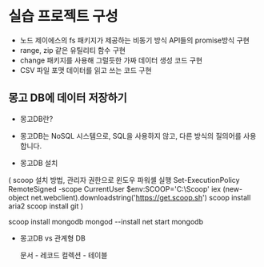 # 실습 프로젝트 구성

* 노드 제이에스의 fs 패키지가 제공하는 비동기 방식 API들의 promise방식 구현
* range, zip 같은 유틸리티 함수 구현
* change 패키지를 사용해 그럴듯한 가짜 데이터 생성 코드 구현
* CSV 파일 포맷 데이터를 읽고 쓰는 코드 구현


## 몽고 DB에 데이터 저장하기

* 몽고DB란?

- 몽고DB는 NoSQL 시스템으로, SQL을 사용하지 않고, 다른 방식의 질의어를 사용합니다.

* 몽고DB 설치

(
    scoop 설치 방법, 관리자 권한으로 윈도우 파워셸 실행
    Set-ExecutionPolicy RemoteSigned -scope CurrentUser
    $env:SCOOP='C:\Scoop'
    iex (new-object net.webclient).downloadstring('https://get.scoop.sh')
    scoop install aria2
    scoop install git
)

scoop install mongodb
mongod --install
net start mongodb


* 몽고DB vs 관계형 DB

   문서   -  레코드
  컬렉션  -  테이블